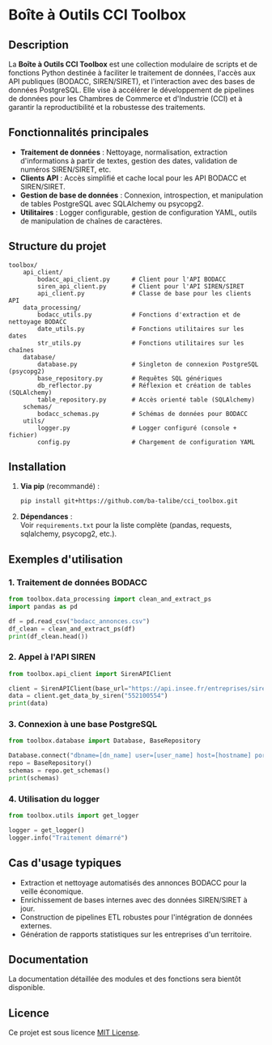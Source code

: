 # Boîte à Outils CCI Toolbox

## Description

La **Boîte à Outils CCI Toolbox** est une collection modulaire de scripts et de fonctions Python destinée à faciliter le traitement de données, l'accès aux API publiques (BODACC, SIREN/SIRET), et l'interaction avec des bases de données PostgreSQL. Elle vise à accélérer le développement de pipelines de données pour les Chambres de Commerce et d'Industrie (CCI) et à garantir la reproductibilité et la robustesse des traitements.

## Fonctionnalités principales

- **Traitement de données** : Nettoyage, normalisation, extraction d'informations à partir de textes, gestion des dates, validation de numéros SIREN/SIRET, etc.
- **Clients API** : Accès simplifié et cache local pour les API BODACC et SIREN/SIRET.
- **Gestion de base de données** : Connexion, introspection, et manipulation de tables PostgreSQL avec SQLAlchemy ou psycopg2.
- **Utilitaires** : Logger configurable, gestion de configuration YAML, outils de manipulation de chaînes de caractères.

## Structure du projet

```
toolbox/
    api_client/
        bodacc_api_client.py      # Client pour l'API BODACC
        siren_api_client.py       # Client pour l'API SIREN/SIRET
        api_client.py             # Classe de base pour les clients API
    data_processing/
        bodacc_utils.py           # Fonctions d'extraction et de nettoyage BODACC
        date_utils.py             # Fonctions utilitaires sur les dates
        str_utils.py              # Fonctions utilitaires sur les chaînes
    database/
        database.py               # Singleton de connexion PostgreSQL (psycopg2)
        base_repository.py        # Requêtes SQL génériques
        db_reflector.py           # Réflexion et création de tables (SQLAlchemy)
        table_repository.py       # Accès orienté table (SQLAlchemy)
    schemas/
        bodacc_schemas.py         # Schémas de données pour BODACC
    utils/
        logger.py                 # Logger configuré (console + fichier)
        config.py                 # Chargement de configuration YAML
```

## Installation

1. **Via pip** (recommandé) :
    ```bash
    pip install git+https://github.com/ba-talibe/cci_toolbox.git
    ```

2. **Dépendances** :  
   Voir `requirements.txt` pour la liste complète (pandas, requests, sqlalchemy, psycopg2, etc.).

## Exemples d'utilisation

### 1. Traitement de données BODACC

```python
from toolbox.data_processing import clean_and_extract_ps
import pandas as pd

df = pd.read_csv("bodacc_annonces.csv")
df_clean = clean_and_extract_ps(df)
print(df_clean.head())
```

### 2. Appel à l'API SIREN

```python
from toolbox.api_client import SirenAPIClient

client = SirenAPIClient(base_url="https://api.insee.fr/entreprises/sirene/V3")
data = client.get_data_by_siren("552100554")
print(data)
```

### 3. Connexion à une base PostgreSQL

```python
from toolbox.database import Database, BaseRepository

Database.connect("dbname=[dn_name] user=[user_name] host=[hostname] port=[port]")
repo = BaseRepository()
schemas = repo.get_schemas()
print(schemas)
```

### 4. Utilisation du logger

```python
from toolbox.utils import get_logger

logger = get_logger()
logger.info("Traitement démarré")
```

## Cas d'usage typiques

- Extraction et nettoyage automatisés des annonces BODACC pour la veille économique.
- Enrichissement de bases internes avec des données SIREN/SIRET à jour.
- Construction de pipelines ETL robustes pour l'intégration de données externes.
- Génération de rapports statistiques sur les entreprises d'un territoire.

## Documentation

La documentation détaillée des modules et des fonctions sera bientôt disponible.

## Licence

Ce projet est sous licence [MIT License](LICENSE).